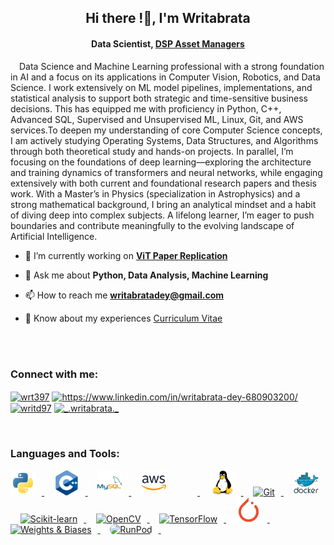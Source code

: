 <h2 align="center">Hi there !👋, I'm Writabrata</h2>
<h4 align="center">Data Scientist, <a href="https://www.dspim.com">DSP Asset Managers</a></h4>
<p>
&emsp;Data Science and Machine Learning professional with a strong foundation in AI and a focus on its applications in Computer Vision, Robotics, and Data Science. I work extensively on ML model pipelines, implementations, and statistical analysis to support both strategic and time-sensitive business decisions. This has equipped me with proficiency in Python, C++, Advanced SQL, Supervised and Unsupervised ML, Linux, Git, and AWS services.To deepen my understanding of core Computer Science concepts, I am actively studying Operating Systems, Data Structures, and Algorithms through both theoretical study and hands-on projects. In parallel, I’m focusing on the foundations of deep learning—exploring the architecture and training dynamics of transformers and neural networks, while engaging extensively with both current and foundational research papers and thesis work. With a Master’s in Physics (specialization in Astrophysics) and a strong mathematical background, I bring an analytical mindset and a habit of diving deep into complex subjects. A lifelong learner, I’m eager to push boundaries and contribute meaningfully to the evolving landscape of Artificial Intelligence.
</p>

- 🔭 I’m currently working on <a href="https://github.com/WRD397/ViT_REPLICATION">**ViT Paper Replication**</a>

- 💬 Ask me about **Python, Data Analysis, Machine Learning**

- 📫 How to reach me **writabratadey@gmail.com**

- 📄 Know about my experiences [Curriculum Vitae](https://github.com/WRD397/Documents/blob/main/WritabrataDey_CV.pdf)

</br></br>

<h3 align="left">Connect with me:</h3>
<p align="left">
<a href="https://twitter.com/wrt397" target="blank"><img align="center" src="https://raw.githubusercontent.com/rahuldkjain/github-profile-readme-generator/master/src/images/icons/Social/twitter.svg" alt="wrt397" height="30" width="40" /></a>
<a href="https://www.linkedin.com/in/writabrata-dey-680903200/" target="blank"><img align="center" src="https://raw.githubusercontent.com/rahuldkjain/github-profile-readme-generator/master/src/images/icons/Social/linked-in-alt.svg" alt="https://www.linkedin.com/in/writabrata-dey-680903200/" height="30" width="40" /></a>
<a href="https://www.hackerrank.com/writd97" target="blank"><img align="center" src="https://raw.githubusercontent.com/rahuldkjain/github-profile-readme-generator/master/src/images/icons/Social/hackerrank.svg" alt="writd97" height="30" width="40" /></a>
<a href="https://instagram.com/_.writabrata._" target="blank"><img align="center" src="https://raw.githubusercontent.com/rahuldkjain/github-profile-readme-generator/master/src/images/icons/Social/instagram.svg" alt="_.writabrata._" height="30" width="40" /></a>
</p>
</br>

<h3 align="left">Languages and Tools:</h3>
<p align="left">
  <a href="https://www.python.org" target="_blank" rel="noreferrer">
    <img src="https://raw.githubusercontent.com/devicons/devicon/master/icons/python/python-original.svg" alt="Python" width="40" height="40" style="margin-right: 10px;" />
  </a>&nbsp;&nbsp;&nbsp;

  <a href="https://isocpp.org/" target="_blank" rel="noreferrer">
    <img src="https://raw.githubusercontent.com/devicons/devicon/master/icons/cplusplus/cplusplus-original.svg" alt="C++" width="40" height="40" style="margin-right: 10px;" />
  </a>&nbsp;&nbsp;&nbsp;

  <a href="https://www.mysql.com/" target="_blank" rel="noreferrer">
    <img src="https://raw.githubusercontent.com/devicons/devicon/master/icons/mysql/mysql-original-wordmark.svg" alt="MySQL" width="40" height="40" style="margin-right: 10px;" />
  </a>&nbsp;&nbsp;&nbsp;
<!--
  <a href="https://www.postgresql.org/" target="_blank" rel="noreferrer">
    <img src="https://raw.githubusercontent.com/devicons/devicon/master/icons/postgresql/postgresql-original-wordmark.svg" alt="PostgreSQL" width="40" height="40" style="margin-right: 10px;" />
  </a>
-->
<!--
  <a href="https://www.microsoft.com/en-us/sql-server" target="_blank" rel="noreferrer">
    <img src="https://www.svgrepo.com/show/303229/microsoft-sql-server-logo.svg" alt="MS SQL Server" width="40" height="40" style="margin-right: 10px;" />
  </a> 
-->
  <a href="https://aws.amazon.com/" target="_blank" rel="noreferrer">
    <img src="https://raw.githubusercontent.com/devicons/devicon/master/icons/amazonwebservices/amazonwebservices-original-wordmark.svg" alt="AWS" width="40" height="40" style="margin-right: 50px;" />
  </a>&nbsp;&nbsp;&nbsp;

  <a href="https://www.linux.org/" target="_blank" rel="noreferrer">
    <img src="https://raw.githubusercontent.com/devicons/devicon/master/icons/linux/linux-original.svg" alt="Linux" width="40" height="40" style="margin-right: 10px;" />
  </a>&nbsp;&nbsp;&nbsp;

  <a href="https://git-scm.com/" target="_blank" rel="noreferrer">
    <img src="https://www.vectorlogo.zone/logos/git-scm/git-scm-icon.svg" alt="Git" width="40" height="40" style="margin-right: 10px;" />
  </a>&nbsp;&nbsp;&nbsp;

  <a href="https://www.docker.com/" target="_blank" rel="noreferrer">
    <img src="https://raw.githubusercontent.com/devicons/devicon/master/icons/docker/docker-original-wordmark.svg" alt="Docker" width="40" height="40" style="margin-right: 10px;" />
  </a>&nbsp;&nbsp;&nbsp;

  <a href="https://scikit-learn.org/" target="_blank" rel="noreferrer">
    <img src="https://upload.wikimedia.org/wikipedia/commons/0/05/Scikit_learn_logo_small.svg" alt="Scikit-learn" width="40" height="40" style="margin-right: 10px;" />
  </a>&nbsp;&nbsp;&nbsp;

  <a href="https://opencv.org/" target="_blank" rel="noreferrer">
    <img src="https://www.vectorlogo.zone/logos/opencv/opencv-icon.svg" alt="OpenCV" width="40" height="40" style="margin-right: 10px;" />
  </a>&nbsp;&nbsp;&nbsp;

  <a href="https://www.tensorflow.org/" target="_blank" rel="noreferrer">
    <img src="https://www.vectorlogo.zone/logos/tensorflow/tensorflow-icon.svg" alt="TensorFlow" width="40" height="40" style="margin-right: 10px;" />
  </a>&nbsp;&nbsp;&nbsp;

  <a href="https://pytorch.org/" target="_blank" rel="noreferrer">
    <img src="https://raw.githubusercontent.com/devicons/devicon/master/icons/pytorch/pytorch-original.svg" alt="PyTorch" width="40" height="40" style="margin-right: 10px;" />
  </a>&nbsp;&nbsp;&nbsp;

  <a href="https://wandb.ai/" target="_blank" rel="noreferrer">
    <img src="https://upload.wikimedia.org/wikipedia/commons/6/61/W%26B_Logo_Icon.png" alt="Weights & Biases" width="40" height="40" style="margin-right: 10px;" />
  </a>&nbsp;&nbsp;&nbsp;

  <a href="https://www.runpod.io/" target="_blank" rel="noreferrer">
    <img src="https://avatars.githubusercontent.com/u/101334901?s=200&v=4" alt="RunPod" width="40" height="40" style="margin-right: 10px; border-radius: 8px;" />
  </a>&nbsp;&nbsp;&nbsp;
</p>

<!--
<h3 align="left">Languages and Tools:</h3>
<p align="left"> <a href="https://aws.amazon.com" target="_blank" rel="noreferrer"> <img src="https://raw.githubusercontent.com/devicons/devicon/master/icons/amazonwebservices/amazonwebservices-original-wordmark.svg" alt="aws" width="40" height="40"/> </a>    <a href="https://www.w3schools.com/cpp/" target="_blank" rel="noreferrer"> <img src="https://raw.githubusercontent.com/devicons/devicon/master/icons/cplusplus/cplusplus-original.svg" alt="cplusplus" width="40" height="40"/></a>    <a href="https://www.docker.com/" target="_blank" rel="noreferrer"> <img src="https://raw.githubusercontent.com/devicons/devicon/master/icons/docker/docker-original-wordmark.svg" alt="docker" width="40" height="40"/> </a>     <a href="https://git-scm.com/" target="_blank" rel="noreferrer"> <img src="https://www.vectorlogo.zone/logos/git-scm/git-scm-icon.svg" alt="git" width="40" height="40"/> </a>     <a href="https://www.linux.org/" target="_blank" rel="noreferrer"> <img src="https://raw.githubusercontent.com/devicons/devicon/master/icons/linux/linux-original.svg" alt="linux" width="40" height="40"/> </a>     <a href="https://www.microsoft.com/en-us/sql-server" target="_blank" rel="noreferrer"> <img src="https://www.svgrepo.com/show/303229/microsoft-sql-server-logo.svg" alt="mssql" width="40" height="40"/> </a>     <a href="https://www.mysql.com/" target="_blank" rel="noreferrer"> <img src="https://raw.githubusercontent.com/devicons/devicon/master/icons/mysql/mysql-original-wordmark.svg" alt="mysql" width="40" height="40"/> </a>    <a href="https://opencv.org/" target="_blank" rel="noreferrer"> <img src="https://www.vectorlogo.zone/logos/opencv/opencv-icon.svg" alt="opencv" width="40" height="40"/> </a>    <a href="https://pandas.pydata.org/" target="_blank" rel="noreferrer"> <img src="https://raw.githubusercontent.com/devicons/devicon/2ae2a900d2f041da66e950e4d48052658d850630/icons/pandas/pandas-original.svg" alt="pandas" width="40" height="40"/> </a>     <a href="https://www.postgresql.org" target="_blank" rel="noreferrer"> <img src="https://raw.githubusercontent.com/devicons/devicon/master/icons/postgresql/postgresql-original-wordmark.svg" alt="postgresql" width="40" height="40"/> </a>     <a href="https://www.python.org" target="_blank" rel="noreferrer"> <img src="https://raw.githubusercontent.com/devicons/devicon/master/icons/python/python-original.svg" alt="python" width="40" height="40"/> </a>       <a href="https://scikit-learn.org/" target="_blank" rel="noreferrer"> <img src="https://upload.wikimedia.org/wikipedia/commons/0/05/Scikit_learn_logo_small.svg" alt="scikit_learn" width="40" height="40"/> </a>     <a href="https://www.tensorflow.org" target="_blank" rel="noreferrer"> <img src="https://www.vectorlogo.zone/logos/tensorflow/tensorflow-icon.svg" alt="tensorflow" width="40" height="40"/> </a> 
</p>
</br>
<p>&nbsp;<img align="center" src="https://github-readme-stats.vercel.app/api?username=wrd397&show_icons=true&locale=en" alt="wrd397" /></p> -->
